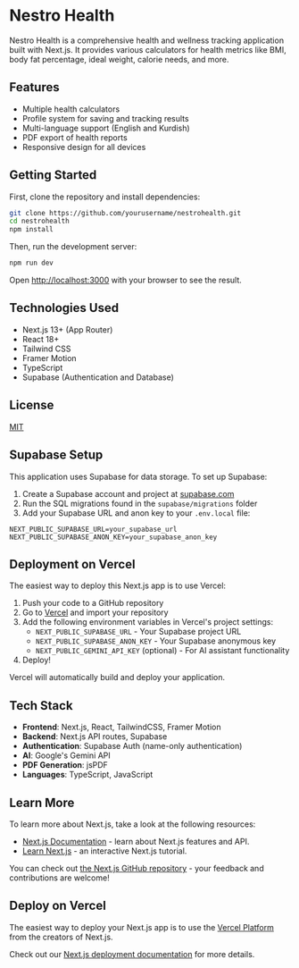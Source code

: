 # Nestro Health

Nestro Health is a comprehensive health and wellness tracking application built with Next.js. It provides various calculators for health metrics like BMI, body fat percentage, ideal weight, calorie needs, and more.

## Features

- Multiple health calculators
- Profile system for saving and tracking results
- Multi-language support (English and Kurdish)
- PDF export of health reports
- Responsive design for all devices

## Getting Started

First, clone the repository and install dependencies:

```bash
git clone https://github.com/yourusername/nestrohealth.git
cd nestrohealth
npm install
```

Then, run the development server:

```bash
npm run dev
```

Open [http://localhost:3000](http://localhost:3000) with your browser to see the result.

## Technologies Used

- Next.js 13+ (App Router)
- React 18+
- Tailwind CSS
- Framer Motion
- TypeScript
- Supabase (Authentication and Database)

## License

[MIT](https://choosealicense.com/licenses/mit/)

## Supabase Setup

This application uses Supabase for data storage. To set up Supabase:

1. Create a Supabase account and project at [supabase.com](https://supabase.com)
2. Run the SQL migrations found in the `supabase/migrations` folder
3. Add your Supabase URL and anon key to your `.env.local` file:

```
NEXT_PUBLIC_SUPABASE_URL=your_supabase_url
NEXT_PUBLIC_SUPABASE_ANON_KEY=your_supabase_anon_key
```

## Deployment on Vercel

The easiest way to deploy this Next.js app is to use Vercel:

1. Push your code to a GitHub repository
2. Go to [Vercel](https://vercel.com/new) and import your repository
3. Add the following environment variables in Vercel's project settings:
   - `NEXT_PUBLIC_SUPABASE_URL` - Your Supabase project URL
   - `NEXT_PUBLIC_SUPABASE_ANON_KEY` - Your Supabase anonymous key
   - `NEXT_PUBLIC_GEMINI_API_KEY` (optional) - For AI assistant functionality
4. Deploy!

Vercel will automatically build and deploy your application.

## Tech Stack

- **Frontend**: Next.js, React, TailwindCSS, Framer Motion
- **Backend**: Next.js API routes, Supabase
- **Authentication**: Supabase Auth (name-only authentication)
- **AI**: Google's Gemini API
- **PDF Generation**: jsPDF
- **Languages**: TypeScript, JavaScript

## Learn More

To learn more about Next.js, take a look at the following resources:

- [Next.js Documentation](https://nextjs.org/docs) - learn about Next.js features and API.
- [Learn Next.js](https://nextjs.org/learn) - an interactive Next.js tutorial.

You can check out [the Next.js GitHub repository](https://github.com/vercel/next.js) - your feedback and contributions are welcome!

## Deploy on Vercel

The easiest way to deploy your Next.js app is to use the [Vercel Platform](https://vercel.com/new?utm_medium=default-template&filter=next.js&utm_source=create-next-app&utm_campaign=create-next-app-readme) from the creators of Next.js.

Check out our [Next.js deployment documentation](https://nextjs.org/docs/app/building-your-application/deploying) for more details.
